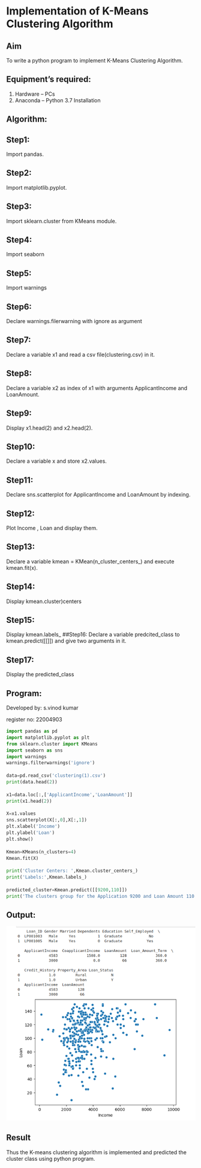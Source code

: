 # Implementation of K-Means Clustering Algorithm
## Aim
To write a python program to implement K-Means Clustering Algorithm.
## Equipment’s required:
1.	Hardware – PCs
2.	Anaconda – Python 3.7 Installation

## Algorithm:
## Step1:
Import pandas. 
## Step2:
Import matplotlib.pyplot. 
## Step3:
Import sklearn.cluster from KMeans module. 
## Step4:
Import seaborn 
## Step5:
Import warnings 
## Step6:
Declare warnings.filerwarning with ignore as argument 
## Step7:
Declare a variable x1 and read a csv file(clustering.csv) in it.
## Step8:
Declare a variable x2 as index of x1 with arguments ApplicantIncome and LoanAmount. 
## Step9:
Display x1.head(2) and x2.head(2). 
## Step10:
Declare a variable x and store x2.values.
 ## Step11:
 Declare sns.scatterplot for ApplicantIncome and LoanAmount by indexing. 
 ## Step12:
 Plot Income , Loan and display them. 
 ## Step13:
 Declare a variable kmean = KMean(n_cluster_centers_) and execute kmean.fit(x).
 ## Step14:
 Display kmean.cluster)centers 
## Step15:
Display kmean.labels_ 
##Step16:
Declare a variable predcited_class to kmean.predict([[]]) and give two arguments in it. 
## Step17:
Display the predicted_class

## Program:

Developed by: s.vinod kumar

register no: 22004903


```python
import pandas as pd
import matplotlib.pyplot as plt
from sklearn.cluster import KMeans
import seaborn as sns
import warnings
warnings.filterwarnings('ignore')

data=pd.read_csv('clustering(1).csv')
print(data.head(2))

x1=data.loc[:,['ApplicantIncome','LoanAmount']]
print(x1.head(2))

X=x1.values
sns.scatterplot(X[:,0],X[:,1])
plt.xlabel('Income')
plt.ylabel('Loan')
plt.show()

Kmean=KMeans(n_clusters=4)
Kmean.fit(X)

print('Cluster Centers: ',Kmean.cluster_centers_)
print('Labels:',Kmean.labels_)

predicted_cluster=Kmean.predict([[9200,110]])
print('The clusters group for the Application 9200 and Loan Amount 110  is ',predicted_cluster)


```
## Output:
![output](/output.png)

## Result
Thus the K-means clustering algorithm is implemented and predicted the cluster class using python program.
